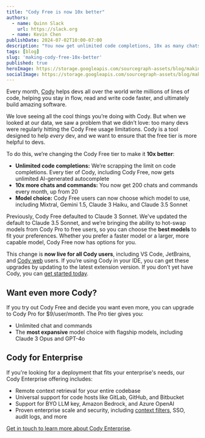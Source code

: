 ```yaml
---
title: "Cody Free is now 10x better"
authors: 
  - name: Quinn Slack
    url: https://slack.org
  - name: Kevin Chen
publishDate: 2024-07-02T10:00-07:00
description: "You now get unlimited code completions, 10x as many chats, and model choice with Cody Free."
tags: [blog]
slug: 'making-cody-free-10x-better'
published: true
heroImage: https://storage.googleapis.com/sourcegraph-assets/blog/making-cody-free-10x-better-og.jpg
socialImage: https://storage.googleapis.com/sourcegraph-assets/blog/making-cody-free-10x-better-og.jpg
---
```


Every month, [Cody](https://sourcegraph.com/cody) helps devs all over the world write millions of lines of code, helping you stay in flow, read and write code faster, and ultimately build amazing software. 

We love seeing all the cool things you’re doing with Cody. But when we looked at our data, we saw a problem that we didn’t love: too many devs were regularly hitting the Cody Free usage limitations. Cody is a tool designed to help _every_ dev, and we want to ensure that the free tier is more helpful to devs.

To do this, we’re changing the Cody Free tier to make it **10x better**: 

* **Unlimited code completions:** We’re scrapping the limit on code completions. Every tier of Cody, including Cody Free, now gets unlimited AI-generated autocomplete
* **10x more chats and commands:** You now get 200 chats and commands every month, up from 20
* **Model choice:** Cody Free users can now choose which model to use, including Mixtral, Gemini 1.5, Claude 3 Haiku, and Claude 3.5 Sonnet

Previously, Cody Free defaulted to Claude 3 Sonnet. We've updated the default to Claude 3.5 Sonnet, and we’re bringing the ability to hot-swap models from Cody Pro to free users, so you can choose the **best models** to fit your preferences. Whether you prefer a faster model or a larger, more capable model, Cody Free now has options for you.

This change is **now live for all Cody users**, including VS Code, JetBrains, and [Cody web](https://sourcegraph.com/cody/chat) users. If you’re using Cody in your IDE, you can get these upgrades by updating to the latest extension version. If you don’t yet have Cody, you can [get started today](https://sourcegraph.com/cody).

## Want even more Cody?

If you try out Cody Free and decide you want even more, you can upgrade to Cody Pro for $9/user/month. The Pro tier gives you:

* Unlimited chat and commands
* The **most expansive** model choice with flagship models, including Claude 3 Opus and GPT-4o

## Cody for Enterprise

If you're looking for a deployment that fits your enterprise's needs, our Cody Enterprise offering includes:

* Remote context retrieval for your entire codebase
* Universal support for code hosts like GitLab, GitHub, and Bitbucket
* Support for BYO LLM key, Amazon Bedrock, and Azure OpenAI
* Proven enterprise scale and security, including [context filters](https://sourcegraph.com/docs/cody/capabilities/ignore-context#cody-context-filters), SSO, audit logs, and more

[Get in touch to learn more about Cody Enterprise](https://sourcegraph.com/contact/request-info).
